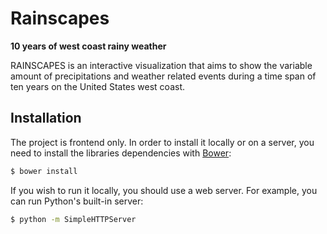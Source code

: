 Rainscapes
==========

**10 years of west coast rainy weather**


RAINSCAPES is an interactive visualization that aims to show the variable amount of precipitations and weather related events during a time span of ten years on the United States west coast.

Installation
-------------
The project is frontend only. In order to install it locally or on a server, you need to install the libraries dependencies with [Bower](http://bower.io/):

```sh
$ bower install
```

If you wish to run it locally, you should use a web server. For example, you can run Python's built-in server:

```sh
$ python -m SimpleHTTPServer
```


